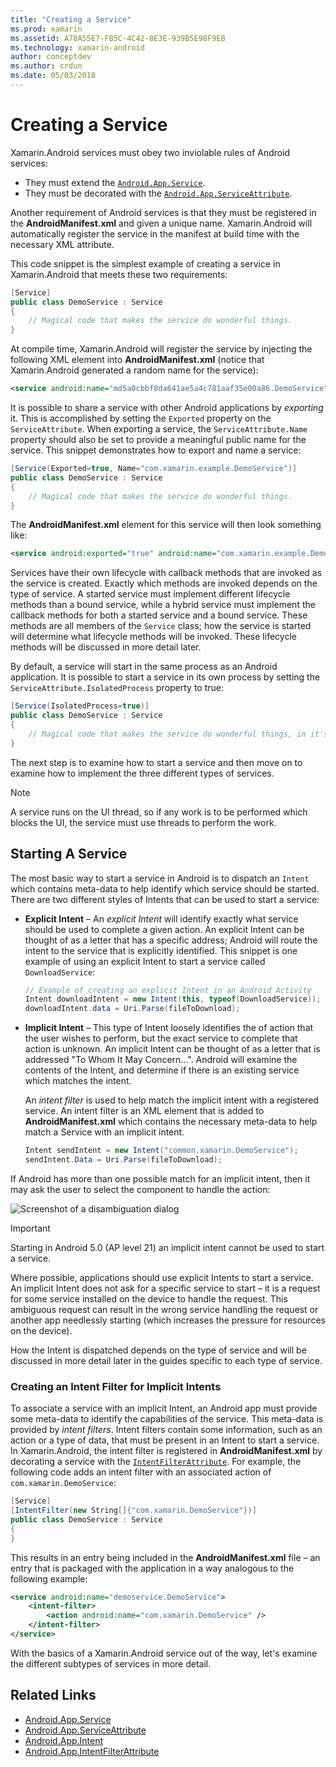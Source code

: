 ```yaml
---
title: "Creating a Service"
ms.prod: xamarin
ms.assetid: A78A55E7-FB5C-4C42-8E3E-939B5E98F9EB
ms.technology: xamarin-android
author: conceptdev
ms.author: crdun
ms.date: 05/03/2018
---
```


# Creating a Service

Xamarin.Android services must obey two inviolable rules of Android services:

* They must extend the [`Android.App.Service`](xref:Android.App.Service).
* They must be decorated with the [`Android.App.ServiceAttribute`](xref:Android.App.ServiceAttribute).

Another requirement of Android services is that they must be registered in the **AndroidManifest.xml** and given a unique name. Xamarin.Android will automatically register the service in the manifest at build time with the necessary XML attribute.

This code snippet is the simplest example of creating a service in Xamarin.Android that meets these two requirements:  

```csharp
[Service]
public class DemoService : Service
{
    // Magical code that makes the service do wonderful things.
}
```

At compile time, Xamarin.Android will register the service by injecting the following XML element into **AndroidManifest.xml**  (notice that Xamarin.Android generated a random name for the service):

```xml
<service android:name="md5a0cbbf8da641ae5a4c781aaf35e00a86.DemoService" />
```

It is possible to share a service with other Android applications by _exporting_ it. This is accomplished by setting the `Exported` property on the `ServiceAttribute`. When exporting a service, the `ServiceAttribute.Name` property should also be set to provide a meaningful public name for the service. This snippet demonstrates how to export and name a service:

```csharp
[Service(Exported=true, Name="com.xamarin.example.DemoService")]
public class DemoService : Service
{
    // Magical code that makes the service do wonderful things.
}
```

The **AndroidManifest.xml** element for this service will then look something like:

```xml
<service android:exported="true" android:name="com.xamarin.example.DemoService" />
```

Services have their own lifecycle with callback methods that are invoked as the service is created. Exactly which methods are invoked depends on the type of service. A started service must implement different lifecycle methods than a bound service, while a hybrid service must implement the callback methods for both a started service and a bound service. These methods are all members of the `Service` class; how the service is started will determine what lifecycle methods will be invoked. These lifecycle methods will be discussed in more detail later.

By default, a service will start in the same process as an Android application. It is possible to start a service in its own process by setting the `ServiceAttribute.IsolatedProcess` property to true:

```csharp
[Service(IsolatedProcess=true)]
public class DemoService : Service
{
    // Magical code that makes the service do wonderful things, in it's own process!
}
```

The next step is to examine how to start a service and then move on to examine how to implement the three different types of services.

> [!NOTE]
> A service runs on the UI thread, so if any work is to be performed which blocks the UI, the service must use threads to perform the work.

## Starting A Service

The most basic way to start a service in Android is to dispatch an `Intent` which contains meta-data to help identify which service should be started. There are two different styles of Intents that can be used to start a service:

-   **Explicit Intent** &ndash; An _explicit Intent_ will identify
    exactly what service should be used to complete a given action. An
    explicit Intent can be thought of as a letter that has a specific
    address; Android will route the intent to the service that is
    explicitly identified. This snippet is one example of using an
    explicit Intent to start a service called `DownloadService`:

    ```csharp
    // Example of creating an explicit Intent in an Android Activity
    Intent downloadIntent = new Intent(this, typeof(DownloadService));
    downloadIntent.data = Uri.Parse(fileToDownload);
    ```

-   **Implicit Intent** &ndash; This type of Intent loosely identifies
    the of action that the user wishes to perform, but the exact service to
    complete that action is unknown. An implicit Intent can be thought
    of as a letter that is addressed "To Whom It May Concern...".
    Android will examine the contents of the Intent, and determine if
    there is an existing service which matches the intent.

    An _intent filter_ is used to help match the implicit intent with a
    registered service. An intent filter is an XML element that is
    added to **AndroidManifest.xml** which contains the necessary
    meta-data to help match a Service with an implicit intent.

    ```csharp
    Intent sendIntent = new Intent("common.xamarin.DemoService");
    sendIntent.Data = Uri.Parse(fileToDownload);
    ```

If Android has more than one possible match for an implicit intent,
then it may ask the user to select the component to handle the
action:

![Screenshot of a disambiguation dialog](images/creating-a-service-01.png "Screenshot of a disambiguation dialog")

> [!IMPORTANT]
> Starting in Android 5.0 (AP level 21) an implicit intent cannot be used to start a service.

Where possible, applications should use explicit Intents to start a service. An implicit Intent does not ask for a specific service to start &ndash; it is a request for some service installed on the device to handle the request. This ambiguous request can result in the wrong service handling the request or another app needlessly starting (which increases the pressure for resources on the device).

How the Intent is dispatched depends on the type of service and will be discussed in more detail later in the guides specific to each type of service.


### Creating an Intent Filter for Implicit Intents

To associate a service with an implicit Intent, an Android app must provide some meta-data to identify the capabilities of the service. This meta-data is provided by  _intent filters_. Intent filters contain some information, such as an action or a type of data, that must be present in an Intent to start a service. In Xamarin.Android, the intent filter is registered in **AndroidManifest.xml** by decorating a service with the [`IntentFilterAttribute`](xref:Android.App.IntentFilterAttribute). For example, the following code adds an intent filter with an associated action of `com.xamarin.DemoService`:

```csharp
[Service]
[IntentFilter(new String[]{"com.xamarin.DemoService"})]
public class DemoService : Service
{
}
```

This results in an entry being included in the **AndroidManifest.xml** file &ndash; an entry that is packaged with the application in a way analogous to the following example:

```xml
<service android:name="demoservice.DemoService">
    <intent-filter>
        <action android:name="com.xamarin.DemoService" />
    </intent-filter>
</service>
```

With the basics of a Xamarin.Android service out of the way, let's examine the different subtypes of services in more detail.


## Related Links

- [Android.App.Service](xref:Android.App.Service)
- [Android.App.ServiceAttribute](xref:Android.App.ServiceAttribute)
- [Android.App.Intent](xref:Android.Content.Intent)
- [Android.App.IntentFilterAttribute](xref:Android.App.IntentFilterAttribute)
